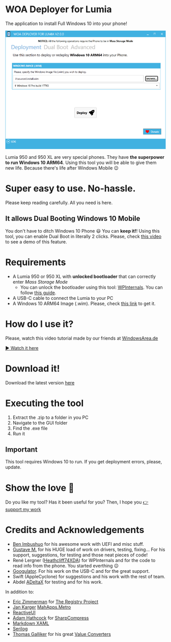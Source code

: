 # WOA Deployer for Lumia
The application to install Full Windows 10 into your phone!

![image](Docs/Screenshot.png)
 
Lumia 950 and 950 XL are very special phones. They have **the superpower to run Windows 10 ARM64**. Using this tool you will be able to give them new life. Because there's life after Windows Mobile 😉

# **Super easy to use. No-hassle.**

Please keep reading carefully. All you need is here.

## It allows Dual Booting Windows 10 Mobile
You don't have to ditch Windows 10 Phone 😃 You can **keep it!**! Using this tool, you can enable Dual Boot in literally 2 clicks. Please, check [this video](https://www.youtube.com/watch?v=3j2rWL4hHGc) to see a demo of this feature.

# Requirements
- A Lumia 950 or 950 XL with **unlocked bootloader** that can correctly enter *Mass Storage Mode*
	- You can unlock the bootloader using this tool: [WPInternals](http://www.wpinternals.net). You can follow [this guide](https://1drv.ms/w/s!AtXoQFW327DIyd4XabdpcztOVGGANA).
- A USB-C cable to connect the Lumia to your PC
- A Windows 10 ARM64 Image (.wim). Please, check [this link](Docs/GettingWoA.md) to get it.

# How do I use it?

Please, watch this video tutorial made by our friends at [WindowsArea.de](https://windowsarea.de/)

[▶ Watch it here](https://www.youtube.com/watch?v=FkE9SJOgGLM)

# Download it!

Download the latest version [here](https://github.com/WOA-project/WOA-Deployer/releases/latest)

# Executing the tool
1. Extract the .zip to a folder in you PC
2. Navigate to the GUI folder
3. Find the .exe file
4. Run it

## Important
This tool requires Windows 10 to run. If you get deployment errors, please, update.

# Show the love 🧡

Do you like my tool? Has it been useful for you?
Then, I hope you [👉 support my work](Docs/Donations.md)

# Credits and Acknowledgements
- [Ben Imbushuo](https://github.com/imbushuo) for his awesome work with UEFI and misc stuff.
- [Gustave M.](https://twitter.com/gus33000) for his HUGE load of work on drivers, testing, fixing... For his support, suggestions, for testing and those neat pieces of code!
- René Lergner ([Heathcliff74XDA](http://www.twitter.com/Heathcliff74XDA)) for WPInternals and for the code to read info from the phone. You started everthing 😉
- [Googulator](https://github.com/Googulator). For his work on the USB-C and for the great support. 
- Swift (AppleCyclone) for suggestions and his work with the rest of team.
- Abdel [ADeltaX](https://twitter.com/ADeltaXForce?s=17) for testing and for his work.

In addition to:

- [Eric Zimmerman](https://github.com/EricZimmerman) for [The Registry Project](https://github.com/EricZimmerman/Registry)
- [Jan Karger](https://github.com/punker76) [MahApps.Metro](https://mahapps.com)
- [ReactiveUI](https://reactiveui.net)
- [Adam Hathcock](https://github.com/adamhathcock) for [SharpCompress](https://github.com/adamhathcock/sharpcompress)
- [Markdown XAML](https://github.com/theunrepentantgeek/Markdown.XAML)
- [Serilog](https://serilog.net/)
- [Thomas Galliker](https://www.linkedin.com/in/thomasgalliker/?originalSubdomain=ch) for his great [Value Converters](https://github.com/thomasgalliker/ValueConverters.NET)
